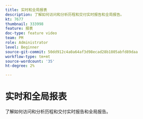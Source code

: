 ```yaml
---
title: 实时和全局报表
description: 了解如何访问和分析历程和交付实时报告和全局报告。
kt: 7677
thumbnail: 333998
feature: 报表
doc-type: feature video
team: PM
role: Administrator
level: Beginner
source-git-commit: 50dd912c4a0a64af3d98ecad28b1805abfd89daa
workflow-type: tm+mt
source-wordcount: '35'
ht-degree: 2%

---
```



# 实时和全局报表

了解如何访问和分析历程和交付实时报告和全局报告。
